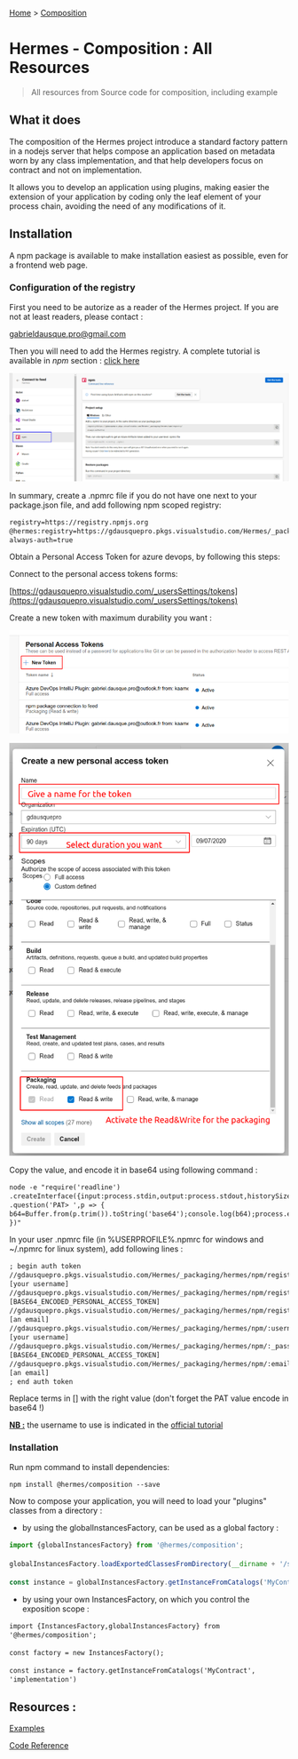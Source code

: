 [Home](./Home.md) > [Composition](HomeComposition.md)

# Hermes - Composition : All Resources
>All resources from Source code for composition, including example 

## What it does

The composition of the Hermes project introduce a standard factory pattern in a nodejs server that helps compose an
application based on metadata worn by any class implementation, and that help developers focus on contract and not on
implementation.

It allows you to develop an application using plugins, making easier the extension of your application by coding only the
leaf element of your process chain, avoiding the need of any modifications of it.

## Installation

A npm package is available to make installation easiest as possible, even for a frontend web page.

### Configuration of the registry

First you need to be autorize as a reader of the Hermes project. If you are not at least readers, please contact : 

[gabrieldausque.pro@gmail.com](mailto:gabrieldausque.pro@gmail.com)

Then you will need to add the Hermes registry. A complete tutorial is available in *npm* section : [click here](https://gdausquepro.visualstudio.com/Hermes/_packaging?_a=connect&feed=hermes)

![](Images/npm-feed-connect-001.png)

In summary, create a .npmrc file if you do not have one next to your package.json file, and add following npm scoped registry:

```
registry=https://registry.npmjs.org
@hermes:registry=https://gdausquepro.pkgs.visualstudio.com/Hermes/_packaging/hermes/npm/registry/
always-auth=true
```   

Obtain a Personal Access Token for azure devops, by following this steps: 

Connect to the personal access tokens forms:

[https://gdausquepro.visualstudio.com/_usersSettings/tokens](https://gdausquepro.visualstudio.com/_usersSettings/tokens)

Create a new token with maximum durability you want : 

![](Images/pat-001.png)

![](Images/pat-002.png)

Copy the value, and encode it in base64 using following command :

 ```
 node -e "require('readline') .createInterface({input:process.stdin,output:process.stdout,historySize:0}) .question('PAT> ',p => { b64=Buffer.from(p.trim()).toString('base64');console.log(b64);process.exit(); })"
 ```

In your user .npmrc file (in %USERPROFILE%\.npmrc for windows and ~/.npmrc for linux system), add following lines :

```
; begin auth token
//gdausquepro.pkgs.visualstudio.com/Hermes/_packaging/hermes/npm/registry/:username=[your username]
//gdausquepro.pkgs.visualstudio.com/Hermes/_packaging/hermes/npm/registry/:_password=[BASE64_ENCODED_PERSONAL_ACCESS_TOKEN]
//gdausquepro.pkgs.visualstudio.com/Hermes/_packaging/hermes/npm/registry/:email=[an email]
//gdausquepro.pkgs.visualstudio.com/Hermes/_packaging/hermes/npm/:username=[your username]
//gdausquepro.pkgs.visualstudio.com/Hermes/_packaging/hermes/npm/:_password=[BASE64_ENCODED_PERSONAL_ACCESS_TOKEN]
//gdausquepro.pkgs.visualstudio.com/Hermes/_packaging/hermes/npm/:email=[an email]
; end auth token
```
Replace terms in [] with the right value (don't forget the PAT value encode in base64 !)

**<u>NB :</u>** the username to use is indicated in the [official tutorial](https://gdausquepro.visualstudio.com/Hermes/_packaging?_a=connect&feed=hermes)

### Installation

Run npm command to install dependencies:

```
npm install @hermes/composition --save
```

Now to compose your application, you will need to load your "plugins" classes from a directory : 

- by using the globalInstancesFactory, can be used as a global factory :

``` ts
import {globalInstancesFactory} from '@hermes/composition';

globalInstancesFactory.loadExportedClassesFromDirectory(__dirname + '/services/');

const instance = globalInstancesFactory.getInstanceFromCatalogs('MyContract', 'implementation')

```

- by using your own InstancesFactory, on which you control the exposition scope :

```
import {InstancesFactory,globalInstancesFactory} from '@hermes/composition';

const factory = new InstancesFactory();

const instance = factory.getInstanceFromCatalogs('MyContract', 'implementation')

```

## Resources :

[Examples](/Examples)

[Code Reference](/Composition/Reference/globals)

